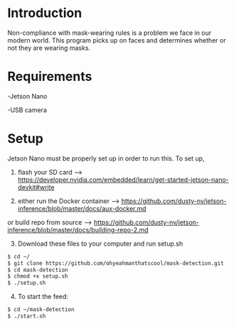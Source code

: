 # Introduction
Non-compliance with mask-wearing rules is a problem we face in our modern world. This program picks up on faces and determines whether or not they are wearing masks.

# Requirements
-Jetson Nano

-USB camera

# Setup
Jetson Nano must be properly set up in order to run this. To set up,

1. flash your SD card --> https://developer.nvidia.com/embedded/learn/get-started-jetson-nano-devkit#write

2. either run the Docker container --> https://github.com/dusty-nv/jetson-inference/blob/master/docs/aux-docker.md

  or build repo from source --> https://github.com/dusty-nv/jetson-inference/blob/master/docs/building-repo-2.md

3. Download these files to your computer and run setup.sh
``` bash
$ cd ~/
$ git clone https://github.com/ohyeahmanthatscool/mask-detection.git
$ cd mask-detection
$ chmod +x setup.sh
$ ./setup.sh
```

4. To start the feed:
``` bash
$ cd ~/mask-detection
$ ./start.sh
```
